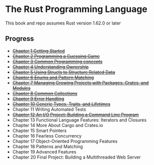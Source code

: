 # The Rust Programming Language
This book and repo assumes Rust version 1.62.0 or later

## Progress
* ~~[Chapter 1 Getting Started](https://github.com/Synopsik/learn-rust/tree/master/chapter_01#chapter-1-getting-started)~~
* ~~[Chapter 2 Programming a Guessing Game](https://github.com/Synopsik/learn-rust/tree/master/chapter_02#chapter-2-programming-a-guessing-game)~~
* ~~[Chapter 3 Common Programming concepts](https://github.com/Synopsik/learn-rust/tree/master/chapter_03#chapter-3-common-programming-concepts)~~
* ~~[Chapter 4 Understanding Ownership](https://github.com/Synopsik/learn-rust/tree/master/chapter_04#chapter-4-understanding-ownership)~~
* ~~[Chapter 5 Using Structs to Structure Related Data](https://github.com/Synopsik/learn-rust/tree/master/chapter_05#chapter-5-using-structs-to-structure-related-data)~~
* ~~[Chapter 6 Enums and Pattern Matching](https://github.com/Synopsik/learn-rust/tree/master/chapter_06#chapter-6-enums-and-pattern-matching)~~
* ~~[Chapter 7 Managing Growing Projects with Packages, Crates, and Modules](https://github.com/Synopsik/learn-rust/tree/master/chapter_07#chapter-7-managing-growing-projects-with-packages-crates-and-modules)~~
* ~~[Chapter 8 Common Collections](https://github.com/Synopsik/learn-rust/tree/master/chapter_08#chapter-8-common-collections)~~
* ~~[Chapter 9 Error Handling](https://github.com/Synopsik/learn-rust/tree/master/chapter_09#chapter-9-error-handling)~~
* ~~[Chapter 10 Generic Types, Traits, and Lifetimes](https://github.com/Synopsik/learn-rust/tree/master/chapter_10#chapter-10-generic-types-traits-and-lifetimes)~~
* Chapter 11 Writing Automated Tests
* ~~[Chapter 12 An I/O Project: Building a Command Line Program](https://github.com/Synopsik/learn-rust/tree/master/chapter_12/#chapter-12-an-io-project-building-a-command-line-program)~~
* Chapter 13 Functional Language Features: Iterators and Closures
* Chapter 14 More About Cargo and Crates.io
* Chapter 15 Smart Pointers
* Chapter 16 Fearless Concurrency
* Chapter 17 Object-Oriented Programming Features
* Chapter 18 Patterns and Matching
* Chapter 19 Advanced Features
* Chapter 20 Final Project: Building a Multithreaded Web Server
